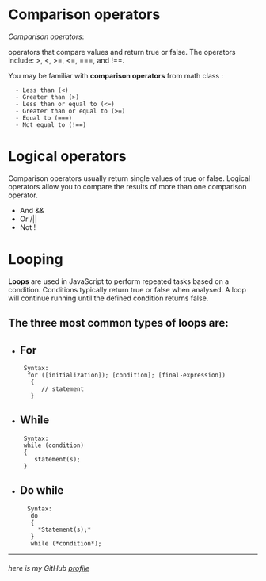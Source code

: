 # Comparison operators

_Comparison operators_:

operators that compare values and return true or false. The operators include: >, <, >=, 
<=, ===, and !==.

You may be familiar with **comparison operators** from math class :

      - Less than (<) 
      - Greater than (>) 
      - Less than or equal to (<=) 
      - Greater than or equal to (>=)
      - Equal to (===) 
      - Not equal to (!==) 



# Logical operators
Comparison operators usually return single values of true or false. Logical operators allow you to compare the results of more than one comparison operator.

- And &&
- Or /|| 
- Not !



# Looping 

  **Loops**
  are used in JavaScript to perform repeated tasks based on a condition. Conditions typically return true or false when analysed. A loop will continue running until the defined condition returns false.

## The three most common types of loops are: ##

- ## For ##
       Syntax:
        for ([initialization]); [condition]; [final-expression])
         {
            // statement
         }

- ## While ##
       Syntax:
       while (condition)
       {
          statement(s);
       }
    
- ## Do while ##
        Syntax:
         do 
         {
           *Statement(s);*
         }  
         while (*condition*);



----------
###### here is my GitHub [profile](https://github.com/ayahabuhammad/) ######
